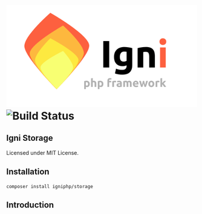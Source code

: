 # ![Igni logo](https://github.com/igniphp/common/blob/master/logo/full.svg)![Build Status](https://travis-ci.org/igniphp/storage.svg?branch=master)

## Igni Storage
Licensed under MIT License.

## Installation

```
composer install igniphp/storage
```

## Introduction
